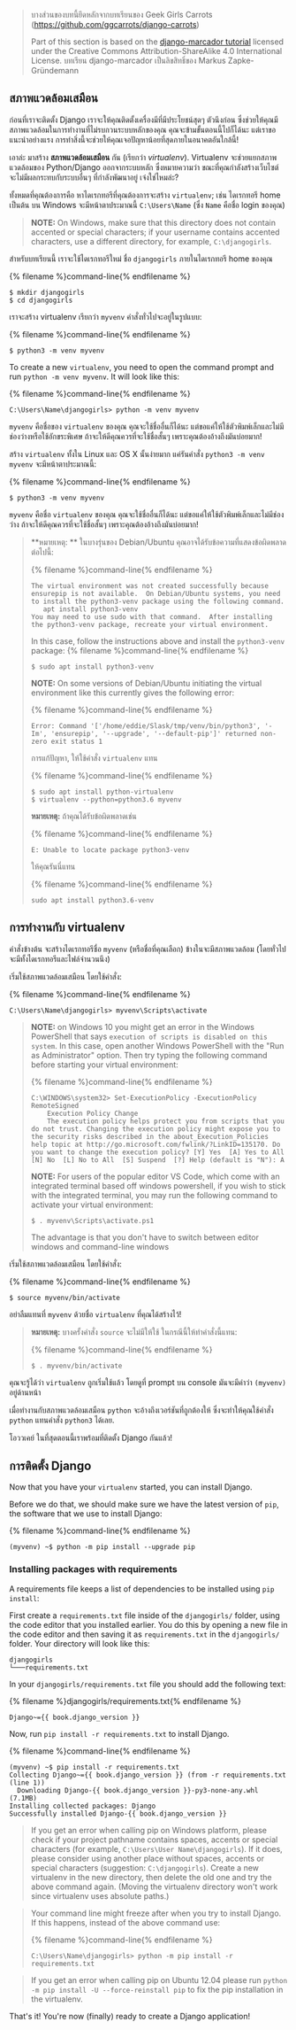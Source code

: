 > บางส่วนของบทนี้ยึดหลักจากบทเรียนของ Geek Girls Carrots (https://github.com/ggcarrots/django-carrots)
> 
> Part of this section is based on the [django-marcador tutorial](http://django-marcador.keimlink.de/) licensed under the Creative Commons Attribution-ShareAlike 4.0 International License. บทเรียน django-marcador เป็นลิขสิทธิ์ของ Markus Zapke-Gründemann

## สภาพแวดล้อมเสมือน

ก่อนที่เราจะติดตั้ง Django เราจะให้คุณติดตั้งเครื่องมีที่มีประโยชน์สุดๆ ตัวนึงก่อน ซึ่งช่วยให้คุณมีสภาพแวดล้อมในการทำงานที่ไม่รบกวนระบบหลักของคุณ คุณจะข้ามขั้นตอนนี้ไปก็ได้นะ แต่เราขอแนะนำอย่างแรง การทำสิ่งนี้จะช่วยให้คุณเจอปัญหาน้อยที่สุดภายในอนาคตอันใกล้นี้!

เอาล่ะ มาสร้าง **สภาพแวดล้อมเสมือน** กัน (เรียกว่า *virtualenv*). Virtualenv จะช่วยแยกสภาพแวดล้อมของ Python/Django ออกจากระบบหลัก ซึ่งหมายความว่า ขณะที่คุณกำลังสร้างเว็บไซต์ จะไม่มีผลกระทบกับระบบอื่นๆ ที่กำลังพัฒนาอยู่ เจ๋งใช่ไหมล่ะ?

ทั้งหมดที่คุณต้องการคือ หาไดเรกทอรีที่คุณต้องการจะสร้าง `virtualenv`; เช่น ไดเรกทอรี home เป็นต้น บน Windows จะมีหน้าตาประมาณนี้ `C:\Users\Name` (ซึ่ง `Name` คือชื่อ login ของคุณ)

> **NOTE:** On Windows, make sure that this directory does not contain accented or special characters; if your username contains accented characters, use a different directory, for example, `C:\djangogirls`.

สำหรับบทเรียนนี้ เราจะใช้ไดเรกทอรีใหม่ ชื่อ `djangogirls` ภายในไดเรกทอรี home ของคุณ

{% filename %}command-line{% endfilename %}

    $ mkdir djangogirls
    $ cd djangogirls
    

เราจะสร้าง virtualenv เรียกว่า `myvenv` คำสั่งทั่วไปจะอยู่ในรูปแบบ:

{% filename %}command-line{% endfilename %}

    $ python3 -m venv myvenv
    

<!--sec data-title="Virtual environment: Windows" data-id="virtualenv_installation_windows"
data-collapse=true ces-->

To create a new `virtualenv`, you need to open the command prompt and run `python -m venv myvenv`. It will look like this:

{% filename %}command-line{% endfilename %}

    C:\Users\Name\djangogirls> python -m venv myvenv
    

`myvenv` คือชื่อของ `virtualenv` ของคุณ คุณจะใช้ชื่ออื่นก็ได้นะ แต่ขอแค่ให้ใช้ตัวพิมพ์เล็กและไม่มีช่องว่างหรือใช้อักขระพิเศษ ถ้าจะให้ดีคุณควรที่จะใช้ชื่อสั้นๆ เพราะคุณต้องอ้างถึงมันบ่อยมาก!

<!--endsec-->

<!--sec data-title="Virtual environment: Linux and OS X" data-id="virtualenv_installation_linuxosx"
data-collapse=true ces-->

สร้าง `virtualenv` ทั้งใน Linux และ OS X นั้นง่ายมาก แค่รันคำสั่ง `python3 -m venv myvenv` จะมีหน้าตาประมาณนี้:

{% filename %}command-line{% endfilename %}

    $ python3 -m venv myvenv
    

`myvenv` คือชื่อ `virtualenv` ของคุณ คุณจะใช้ชื่ออื่นก็ได้นะ แต่ขอแค่ให้ใช้ตัวพิมพ์เล็กและไม่มีช่องว่าง ถ้าจะให้ดีคุณควรที่จะใช้ชื่อสั้นๆ เพราะคุณต้องอ้างถึงมันบ่อยมาก!

> **หมายเหตุ: ** ในบางรุ่นของ Debian/Ubuntu คุณอาจได้รับข้อความที่แสดงข้อผิดพลาดต่อไปนี้:
> 
> {% filename %}command-line{% endfilename %}
> 
>     The virtual environment was not created successfully because ensurepip is not available.  On Debian/Ubuntu systems, you need to install the python3-venv package using the following command.
>        apt install python3-venv
>     You may need to use sudo with that command.  After installing the python3-venv package, recreate your virtual environment.
>     
> 
> In this case, follow the instructions above and install the `python3-venv` package: {% filename %}command-line{% endfilename %}
> 
>     $ sudo apt install python3-venv
>     
> 
> **NOTE:** On some versions of Debian/Ubuntu initiating the virtual environment like this currently gives the following error:
> 
> {% filename %}command-line{% endfilename %}
> 
>     Error: Command '['/home/eddie/Slask/tmp/venv/bin/python3', '-Im', 'ensurepip', '--upgrade', '--default-pip']' returned non-zero exit status 1
>     
> 
> การแก้ปัญหา, ให้ใช้คำสั่ง `virtualenv` แทน
> 
> {% filename %}command-line{% endfilename %}
> 
>     $ sudo apt install python-virtualenv
>     $ virtualenv --python=python3.6 myvenv
>     
> 
> **หมายเหตุ:** ถ้าคุณได้รับข้อผิดพลาดเช่น
> 
> {% filename %}command-line{% endfilename %}
> 
>     E: Unable to locate package python3-venv
>     
> 
> ให้คุณรันนี่แทน
> 
> {% filename %}command-line{% endfilename %}
> 
>     sudo apt install python3.6-venv
>     

<!--endsec-->

## การทำงานกับ virtualenv

คำสั่งข้างต้น จะสร้างไดเรกทอรีชื่อ `myvenv` (หรือชื่อที่คุณเลือก) ข้างในจะมีสภาพแวดล้อม (โดยทั่วไป จะมีทั้งไดเรกทอรีและไฟล์จำนวนนึง)

<!--sec data-title="Working with virtualenv: Windows" data-id="virtualenv_windows"
data-collapse=true ces-->

เริ่มใช้สภาพแวดล้อมเสมือน โดยใช้คำสั่ง:

{% filename %}command-line{% endfilename %}

    C:\Users\Name\djangogirls> myvenv\Scripts\activate
    

> **NOTE:** on Windows 10 you might get an error in the Windows PowerShell that says `execution of scripts is disabled on this system`. In this case, open another Windows PowerShell with the "Run as Administrator" option. Then try typing the following command before starting your virtual environment:
> 
> {% filename %}command-line{% endfilename %}
> 
>     C:\WINDOWS\system32> Set-ExecutionPolicy -ExecutionPolicy RemoteSigned
>         Execution Policy Change
>         The execution policy helps protect you from scripts that you do not trust. Changing the execution policy might expose you to the security risks described in the about_Execution_Policies help topic at http://go.microsoft.com/fwlink/?LinkID=135170. Do you want to change the execution policy? [Y] Yes  [A] Yes to All  [N] No  [L] No to All  [S] Suspend  [?] Help (default is "N"): A
>     
> 
> **NOTE:** For users of the popular editor VS Code, which come with an integrated terminal based off windows powershell, if you wish to stick with the integrated terminal, you may run the following command to activate your virtual environment:
> 
>     $ . myvenv\Scripts\activate.ps1
>     
> 
> The advantage is that you don't have to switch between editor windows and command-line windows

<!--endsec-->

<!--sec data-title="Working with virtualenv: Linux and OS X" data-id="virtualenv_linuxosx"
data-collapse=true ces-->

เริ่มใช้สภาพแวดล้อมเสมือน โดยใช้คำสั่ง:

{% filename %}command-line{% endfilename %}

    $ source myvenv/bin/activate
    

อย่าลืมแทนที่ `myvenv` ด้วยชื่อ `virtualenv` ที่คุณได้สร้างไว้!

> **หมายเหตุ:** บางครั้งคำสั่ง `source` จะไม่มีให้ใช้ ในกรณีนี้ให้ทำคำสั่งนี้แทน:
> 
> {% filename %}command-line{% endfilename %}
> 
>     $ . myvenv/bin/activate
>     

<!--endsec-->

คุณจะรู้ได้ว่า `virtualenv` ถูกเริ่มใช้แล้ว โดยดูที่ prompt บน console มันจะมีคำว่า `(myvenv)` อยู่ด้านหน้า

เมื่อทำงานกับสภาพแวดล้อมเสมือน `python` จะอ้างถึงเวอร์ชันที่ถูกต้องให้ ซึ่งจะทำให้คุณใช้คำสั่ง `python` แทนคำสั่ง `python3` ได้เลย.

โอววเคย์ ในที่สุดตอนนี้เราพร้อมที่ติดตั้ง Django กันแล้ว!

## การติดตั้ง Django

Now that you have your `virtualenv` started, you can install Django.

Before we do that, we should make sure we have the latest version of `pip`, the software that we use to install Django:

{% filename %}command-line{% endfilename %}

    (myvenv) ~$ python -m pip install --upgrade pip
    

### Installing packages with requirements

A requirements file keeps a list of dependencies to be installed using `pip install`:

First create a `requirements.txt` file inside of the `djangogirls/` folder, using the code editor that you installed earlier. You do this by opening a new file in the code editor and then saving it as `requirements.txt` in the `djangogirls/` folder. Your directory will look like this:

    djangogirls
    └───requirements.txt
    

In your `djangogirls/requirements.txt` file you should add the following text:

{% filename %}djangogirls/requirements.txt{% endfilename %}

    Django~={{ book.django_version }}
    

Now, run `pip install -r requirements.txt` to install Django.

{% filename %}command-line{% endfilename %}

    (myvenv) ~$ pip install -r requirements.txt
    Collecting Django~={{ book.django_version }} (from -r requirements.txt (line 1))
      Downloading Django-{{ book.django_version }}-py3-none-any.whl (7.1MB)
    Installing collected packages: Django
    Successfully installed Django-{{ book.django_version }}
    

<!--sec data-title="Installing Django: Windows" data-id="django_err_windows"
data-collapse=true ces-->

> If you get an error when calling pip on Windows platform, please check if your project pathname contains spaces, accents or special characters (for example, `C:\Users\User Name\djangogirls`). If it does, please consider using another place without spaces, accents or special characters (suggestion: `C:\djangogirls`). Create a new virtualenv in the new directory, then delete the old one and try the above command again. (Moving the virtualenv directory won't work since virtualenv uses absolute paths.)

<!--endsec-->

<!--sec data-title="Installing Django: Windows 8 and Windows 10" data-id="django_err_windows8and10"
data-collapse=true ces-->

> Your command line might freeze after when you try to install Django. If this happens, instead of the above command use:
> 
> {% filename %}command-line{% endfilename %}
> 
>     C:\Users\Name\djangogirls> python -m pip install -r requirements.txt
>     

<!--endsec-->

<!--sec data-title="Installing Django: Linux" data-id="django_err_linux"
data-collapse=true ces-->

> If you get an error when calling pip on Ubuntu 12.04 please run `python -m pip install -U --force-reinstall pip` to fix the pip installation in the virtualenv.

<!--endsec-->

That's it! You're now (finally) ready to create a Django application!
